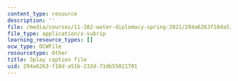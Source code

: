 ```yaml
---
content_type: resource
description: ''
file: /media/courses/11-382-water-diplomacy-spring-2021/294a6263f18da51b232d71db55021701_brsHU2jA73E.srt
file_type: application/x-subrip
learning_resource_types: []
ocw_type: OCWFile
resourcetype: Other
title: 3play caption file
uid: 294a6263-f18d-a51b-232d-71db55021701
---
```

